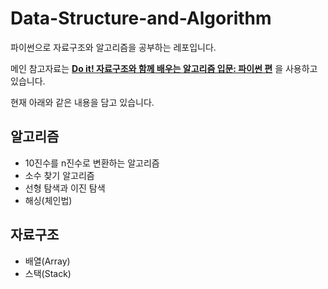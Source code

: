 # Data-Structure-and-Algorithm

파이썬으로 자료구조와 알고리즘을 공부하는 레포입니다.

메인 참고자료는 **[Do it! 자료구조와 함께 배우는 알고리즘 입문: 파이썬 편](http://www.yes24.com/Product/Goods/91219874)** 을 사용하고 있습니다.

현재 아래와 같은 내용을 담고 있습니다.

## 알고리즘  
- 10진수를 n진수로 변환하는 알고리즘
- 소수 찾기 알고리즘
- 선형 탐색과 이진 탐색
- 해싱(체인법)


## 자료구조  
- 배열(Array)
- 스택(Stack)
